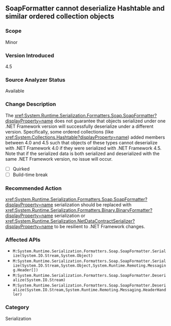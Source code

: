 ## SoapFormatter cannot deserialize Hashtable and similar ordered collection objects

### Scope
Minor

### Version Introduced
4.5

### Source Analyzer Status
Available

### Change Description

The <xref:System.Runtime.Serialization.Formatters.Soap.SoapFormatter?displayProperty=name>
does not guarantee that objects serialized under one .NET Framework version will
successfully deserialize under a different version. Specifically, some ordered
collections (like <xref:System.Collections.Hashtable?displayProperty=name>)
added members between 4.0 and 4.5 such that objects of these types cannot
deserialize with .NET Framework 4.0 if they were serialized with .NET Framework 4.5. Note that if
the serialized data is both serialized and deserialized with the same .NET
Framework version, no issue will occur.

- [ ] Quirked
- [ ] Build-time break

### Recommended Action

<xref:System.Runtime.Serialization.Formatters.Soap.SoapFormatter?displayProperty=name>
serialization should be replaced with
<xref:System.Runtime.Serialization.Formatters.Binary.BinaryFormatter?displayProperty=name>
serialization or <xref:System.Runtime.Serialization.NetDataContractSerializer?displayProperty=name>
to be resilient to .NET Framework changes.

### Affected APIs
* `M:System.Runtime.Serialization.Formatters.Soap.SoapFormatter.Serialize(System.IO.Stream,System.Object)`
* `M:System.Runtime.Serialization.Formatters.Soap.SoapFormatter.Serialize(System.IO.Stream,System.Object,System.Runtime.Remoting.Messaging.Header[])`
* `M:System.Runtime.Serialization.Formatters.Soap.SoapFormatter.Deserialize(System.IO.Stream)`
* `M:System.Runtime.Serialization.Formatters.Soap.SoapFormatter.Deserialize(System.IO.Stream,System.Runtime.Remoting.Messaging.HeaderHandler)`

### Category
Serialization

<!-- breaking change id: 1 -->
